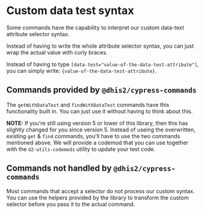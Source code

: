 # Custom data test syntax

Some commands have the capability to interpret our custom data-text attribute
selector syntax.

Instead of having to write the whole attribute selector syntax, you can just
wrap the actual value with curly braces.

Instead of having to type `[data-test="value-of-the-data-test-attribute"]`, you
can simply write: `{value-of-the-data-test-attribute}`.

## Commands provided by `@dhis2/cypress-commands`

The `getWithDataTest` and `findWithDataTest` commands have this functionality
built in. You can just use it without having to think about this.

**NOTE:** If you're still using version 5 or lower of this library, then this
has slightly changed for you since version 5. Instead of useing the
overwritten, existing `get` & `find` commands, you'll have to use the two
commands mentioned above. We will provide a codemod that you can use together
with the `d2-utils-codemods` utility to update your test code.

## Commands not handled by `@dhis2/cypress-commands`

Most commands that accept a selector do not process our custom syntax. You can
use the helpers provided by the library to transform the custom selector before
you pass it to the actual command.
